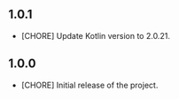 ## 1.0.1

* [CHORE] Update Kotlin version to 2.0.21.

## 1.0.0

* [CHORE] Initial release of the project.
